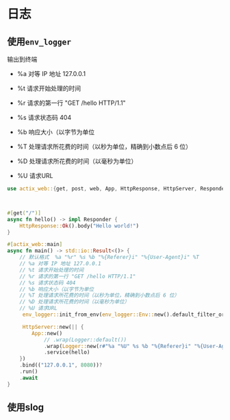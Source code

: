 # 日志



## 使用`env_logger`

输出到终端



- %a 对等 IP 地址 127.0.0.1

- %t 请求开始处理的时间

- %r 请求的第一行 "GET /hello HTTP/1.1"

- %s 请求状态码 404

- %b 响应大小（以字节为单位

- %T 处理请求所花费的时间（以秒为单位，精确到小数点后 6 位）

- %D 处理请求所花费的时间（以毫秒为单位）

- %U 请求URL



```rust
use actix_web::{get, post, web, App, HttpResponse, HttpServer, Responder, middleware::Logger};



#[get("/")]
async fn hello() -> impl Responder {
    HttpResponse::Ok().body("Hello world!")
}

#[actix_web::main]
async fn main() -> std::io::Result<()> {
    // 默认格式  %a "%r" %s %b "%{Referer}i" "%{User-Agent}i" %T
    // %a 对等 IP 地址 127.0.0.1
    // %t 请求开始处理的时间
    // %r 请求的第一行 "GET /hello HTTP/1.1"
    // %s 请求状态码 404
    // %b 响应大小（以字节为单位
    // %T 处理请求所花费的时间（以秒为单位，精确到小数点后 6 位）
    // %D 处理请求所花费的时间（以毫秒为单位）
    // %U 请求URL
     env_logger::init_from_env(env_logger::Env::new().default_filter_or("info"));

     HttpServer::new(|| {
        App::new()
            // .wrap(Logger::default())
            .wrap(Logger::new(r#"%a "%U" %s %b "%{Referer}i" "%{User-Agent}i" %Dms"#))
            .service(hello)
    })
    .bind(("127.0.0.1", 8080))?
    .run()
    .await
}
```



## 使用slog



